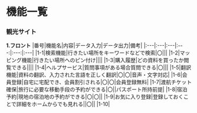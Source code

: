 # 機能一覧
### 観光サイト
 **1.フロント**
|番号|機能名|内容|データ入力|データ出力|備考|
|:---|:---|:---|:---:|:---:|:---|
|1-1|検索機能|行きたい場所をキーワードなどで検索|〇|||
|1-2|マッピング機能|行きたい場所へのピン付け||||
|1-3|購入履歴|どの資料を買ったか閲覧できる||||
|1-4|ヘルプサービス|質問事項がある場合質問できる|〇|||
|1-5|翻訳機能|資料の翻訳、入力された言語を正しく翻訳|〇|〇|音声・文字対応|
|1-6|会員登録|自宅に宅配でき、会員割引される|〇|〇|会員登録無料|
|1-7|渡航チケット確保|旅行に必要な移動手段の予約ができる|〇||パスポート所持前提|
|1-8|宿泊予約|現地の宿泊地の予約ができる|〇|〇||
|1-9|お気に入り登録|登録しておくことで詳細をホームからでも見れる||〇||
|1-10|
